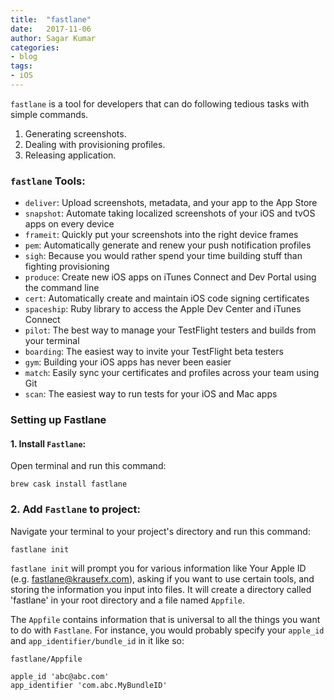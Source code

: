 ```yaml
---
title:  "fastlane"
date:   2017-11-06
author: Sagar Kumar
categories:
- blog
tags:
- iOS
---
```


`fastlane` is a tool for developers that can do following tedious tasks with simple commands.

1. Generating screenshots.
2. Dealing with provisioning profiles.
3. Releasing application.

### `fastlane` Tools:

* `deliver`: Upload screenshots, metadata, and your app to the App Store
* `snapshot`: Automate taking localized screenshots of your iOS and tvOS apps on every device
* `frameit`: Quickly put your screenshots into the right device frames
* `pem`: Automatically generate and renew your push notification profiles
* `sigh`: Because you would rather spend your time building stuff than fighting provisioning
* `produce`: Create new iOS apps on iTunes Connect and Dev Portal using the command line
* `cert`: Automatically create and maintain iOS code signing certificates
* `spaceship`: Ruby library to access the Apple Dev Center and iTunes Connect
* `pilot`: The best way to manage your TestFlight testers and builds from your terminal
* `boarding`: The easiest way to invite your TestFlight beta testers
* `gym`: Building your iOS apps has never been easier
* `match`: Easily sync your certificates and profiles across your team using Git
* `scan`: The easiest way to run tests for your iOS and Mac apps


### Setting up Fastlane

#### 1. Install `Fastlane`:
Open terminal and run this command:

 `brew cask install fastlane`

### 2. Add `Fastlane` to project:
Navigate your terminal to your project's directory and run this command:

 `fastlane init`

`fastlane init` will prompt you for various information like Your Apple ID (e.g. fastlane@krausefx.com), asking if you want to use certain tools, and storing the information you input into files. It will create a directory called 'fastlane' in your root directory and a file named `Appfile`. 

The `Appfile` contains information that is universal to all the things you want to do with `Fastlane`. For instance, you would probably specify your `apple_id` and `app_identifier/bundle_id` in it like so:

```
fastlane/Appfile

apple_id 'abc@abc.com'
app_identifier 'com.abc.MyBundleID'

```
